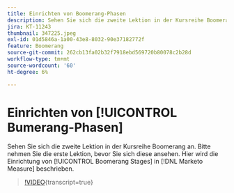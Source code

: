 ```yaml
---
title: Einrichten von Boomerang-Phasen
description: Sehen Sie sich die zweite Lektion in der Kursreihe Boomerang an. Bitte nehmen Sie die erste Lektion, bevor Sie sich diese ansehen. Hier wird die Einrichtung von Boomerang Stages in [!DNL Marketo Measure] erläutert.
jira: KT-11243
thumbnail: 347225.jpeg
exl-id: 01d5846a-1a00-43e8-8032-90e37182772f
feature: Boomerang
source-git-commit: 262cb13fa02b32f7918ebd569720b80078c2b28d
workflow-type: tm+mt
source-wordcount: '60'
ht-degree: 6%

---
```


# Einrichten von [!UICONTROL Bumerang-Phasen]

Sehen Sie sich die zweite Lektion in der Kursreihe Boomerang an. Bitte nehmen Sie die erste Lektion, bevor Sie sich diese ansehen. Hier wird die Einrichtung von [!UICONTROL Boomerang Stages] in [!DNL Marketo Measure] beschrieben.

>[!VIDEO](https://video.tv.adobe.com/v/347225/?learn=on){transcript=true}
